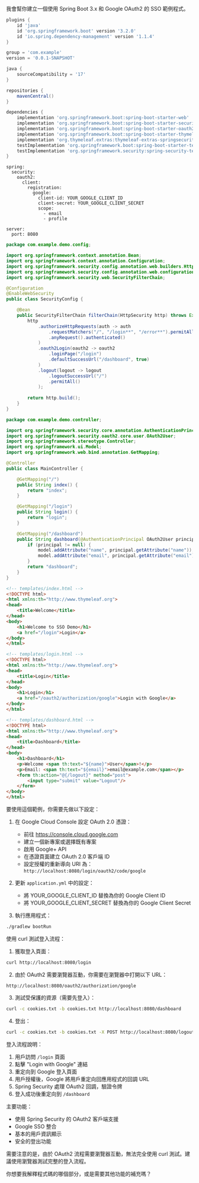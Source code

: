 我會幫你建立一個使用 Spring Boot 3.x 和 Google OAuth2 的 SSO 範例程式。



```gradle
plugins {
    id 'java'
    id 'org.springframework.boot' version '3.2.0'
    id 'io.spring.dependency-management' version '1.1.4'
}

group = 'com.example'
version = '0.0.1-SNAPSHOT'

java {
    sourceCompatibility = '17'
}

repositories {
    mavenCentral()
}

dependencies {
    implementation 'org.springframework.boot:spring-boot-starter-web'
    implementation 'org.springframework.boot:spring-boot-starter-security'
    implementation 'org.springframework.boot:spring-boot-starter-oauth2-client'
    implementation 'org.springframework.boot:spring-boot-starter-thymeleaf'
    implementation 'org.thymeleaf.extras:thymeleaf-extras-springsecurity6'
    testImplementation 'org.springframework.boot:spring-boot-starter-test'
    testImplementation 'org.springframework.security:spring-security-test'
}

```

```properties
spring:
  security:
    oauth2:
      client:
        registration:
          google:
            client-id: YOUR_GOOGLE_CLIENT_ID
            client-secret: YOUR_GOOGLE_CLIENT_SECRET
            scope:
              - email
              - profile

server:
  port: 8080

```

```java
package com.example.demo.config;

import org.springframework.context.annotation.Bean;
import org.springframework.context.annotation.Configuration;
import org.springframework.security.config.annotation.web.builders.HttpSecurity;
import org.springframework.security.config.annotation.web.configuration.EnableWebSecurity;
import org.springframework.security.web.SecurityFilterChain;

@Configuration
@EnableWebSecurity
public class SecurityConfig {

    @Bean
    public SecurityFilterChain filterChain(HttpSecurity http) throws Exception {
        http
            .authorizeHttpRequests(auth -> auth
                .requestMatchers("/", "/login**", "/error**").permitAll()
                .anyRequest().authenticated()
            )
            .oauth2Login(oauth2 -> oauth2
                .loginPage("/login")
                .defaultSuccessUrl("/dashboard", true)
            )
            .logout(logout -> logout
                .logoutSuccessUrl("/")
                .permitAll()
            );
        
        return http.build();
    }
}

```

```java
package com.example.demo.controller;

import org.springframework.security.core.annotation.AuthenticationPrincipal;
import org.springframework.security.oauth2.core.user.OAuth2User;
import org.springframework.stereotype.Controller;
import org.springframework.ui.Model;
import org.springframework.web.bind.annotation.GetMapping;

@Controller
public class MainController {

    @GetMapping("/")
    public String index() {
        return "index";
    }

    @GetMapping("/login")
    public String login() {
        return "login";
    }

    @GetMapping("/dashboard")
    public String dashboard(@AuthenticationPrincipal OAuth2User principal, Model model) {
        if (principal != null) {
            model.addAttribute("name", principal.getAttribute("name"));
            model.addAttribute("email", principal.getAttribute("email"));
        }
        return "dashboard";
    }
}

```

```html
<!-- templates/index.html -->
<!DOCTYPE html>
<html xmlns:th="http://www.thymeleaf.org">
<head>
    <title>Welcome</title>
</head>
<body>
    <h1>Welcome to SSO Demo</h1>
    <a href="/login">Login</a>
</body>
</html>

<!-- templates/login.html -->
<!DOCTYPE html>
<html xmlns:th="http://www.thymeleaf.org">
<head>
    <title>Login</title>
</head>
<body>
    <h1>Login</h1>
    <a href="/oauth2/authorization/google">Login with Google</a>
</body>
</html>

<!-- templates/dashboard.html -->
<!DOCTYPE html>
<html xmlns:th="http://www.thymeleaf.org">
<head>
    <title>Dashboard</title>
</head>
<body>
    <h1>Dashboard</h1>
    <p>Welcome <span th:text="${name}">User</span>!</p>
    <p>Email: <span th:text="${email}">email@example.com</span></p>
    <form th:action="@{/logout}" method="post">
        <input type="submit" value="Logout"/>
    </form>
</body>
</html>

```

要使用這個範例，你需要先做以下設定：

1. 在 Google Cloud Console 設定 OAuth 2.0 憑證：
   - 前往 https://console.cloud.google.com
   - 建立一個新專案或選擇既有專案
   - 啟用 Google+ API
   - 在憑證頁面建立 OAuth 2.0 客戶端 ID
   - 設定授權的重新導向 URI 為：`http://localhost:8080/login/oauth2/code/google`

2. 更新 `application.yml` 中的設定：
   - 將 YOUR_GOOGLE_CLIENT_ID 替換為你的 Google Client ID
   - 將 YOUR_GOOGLE_CLIENT_SECRET 替換為你的 Google Client Secret

3. 執行應用程式：
```bash
./gradlew bootRun
```

使用 curl 測試登入流程：

1. 獲取登入頁面：
```bash
curl http://localhost:8080/login
```

2. 由於 OAuth2 需要瀏覽器互動，你需要在瀏覽器中打開以下 URL：
```
http://localhost:8080/oauth2/authorization/google
```

3. 測試受保護的資源（需要先登入）：
```bash
curl -c cookies.txt -b cookies.txt http://localhost:8080/dashboard
```

4. 登出：
```bash
curl -c cookies.txt -b cookies.txt -X POST http://localhost:8080/logout
```

登入流程說明：
1. 用戶訪問 `/login` 頁面
2. 點擊 "Login with Google" 連結
3. 重定向到 Google 登入頁面
4. 用戶授權後，Google 將用戶重定向回應用程式的回調 URL
5. Spring Security 處理 OAuth2 回調，驗證令牌
6. 登入成功後重定向到 `/dashboard`

主要功能：
- 使用 Spring Security 的 OAuth2 客戶端支援
- Google SSO 整合
- 基本的用戶資訊顯示
- 安全的登出功能

需要注意的是，由於 OAuth2 流程需要瀏覽器互動，無法完全使用 curl 測試。建議使用瀏覽器測試完整的登入流程。

你想要我解釋程式碼的哪個部分，或是需要其他功能的補充嗎？